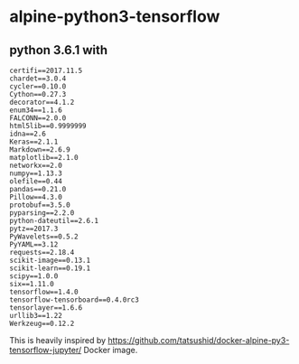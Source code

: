 # alpine-python3-tensorflow

## python 3.6.1 with


```bleach==1.5.0
certifi==2017.11.5
chardet==3.0.4
cycler==0.10.0
Cython==0.27.3
decorator==4.1.2
enum34==1.1.6
FALCONN==2.0.0
html5lib==0.9999999
idna==2.6
Keras==2.1.1
Markdown==2.6.9
matplotlib==2.1.0
networkx==2.0
numpy==1.13.3
olefile==0.44
pandas==0.21.0
Pillow==4.3.0
protobuf==3.5.0
pyparsing==2.2.0
python-dateutil==2.6.1
pytz==2017.3
PyWavelets==0.5.2
PyYAML==3.12
requests==2.18.4
scikit-image==0.13.1
scikit-learn==0.19.1
scipy==1.0.0
six==1.11.0
tensorflow==1.4.0
tensorflow-tensorboard==0.4.0rc3
tensorlayer==1.6.6
urllib3==1.22
Werkzeug==0.12.2

```

This is heavily inspired by https://github.com/tatsushid/docker-alpine-py3-tensorflow-jupyter/ Docker image.


